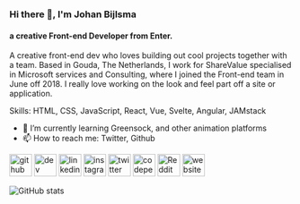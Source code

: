 ### Hi there 👋, I'm Johan Bijlsma
#### a creative Front-end Developer from Enter.
A creative front-end dev who loves building out cool projects together with a team. Based in Gouda, The Netherlands, I work for ShareValue specialised in Microsoft services and Consulting, where I joined the Front-end team in June off 2018. I really love working on the look and feel part off a site or application. 

Skills: HTML, CSS, JavaScript, React, Vue, Svelte, Angular, JAMstack

- 🌱 I’m currently learning Greensock, and other animation platforms 
- 📫 How to reach me: Twitter, Github 


[<img src='https://cdn.jsdelivr.net/npm/simple-icons@3.0.1/icons/github.svg' alt='github' height='40'>](https://github.com/johanbijlsma)  [<img src='https://cdn.jsdelivr.net/npm/simple-icons@3.0.1/icons/dev-dot-to.svg' alt='dev' height='40'>](https://dev.to/johanbijlsma)  [<img src='https://cdn.jsdelivr.net/npm/simple-icons@3.0.1/icons/linkedin.svg' alt='linkedin' height='40'>](https://www.linkedin.com/in/johanbijlsma/)  [<img src='https://cdn.jsdelivr.net/npm/simple-icons@3.0.1/icons/instagram.svg' alt='instagram' height='40'>](https://www.instagram.com/johanbijlsma/)  [<img src='https://cdn.jsdelivr.net/npm/simple-icons@3.0.1/icons/twitter.svg' alt='twitter' height='40'>](https://twitter.com/johanbijlsma)  [<img src='https://cdn.jsdelivr.net/npm/simple-icons@3.0.1/icons/codepen.svg' alt='codepen' height='40'>](https://codepen.io/johanbijlsma)  [<img src='https://cdn.jsdelivr.net/npm/simple-icons@3.0.1/icons/reddit.svg' alt='Reddit' height='40'>](https://www.reddit.com/user/johanbijlsma)  [<img src='https://cdn.jsdelivr.net/npm/simple-icons@3.0.1/icons/icloud.svg' alt='website' height='40'>](https://johanbijlsma.nl)  

![GitHub stats](https://github-readme-stats.vercel.app/api?username=johanbijlsma&show_icons=true)  

